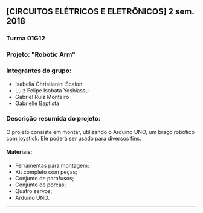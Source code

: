 ## [CIRCUITOS ELÉTRICOS E ELETRÔNICOS] 2 sem. 2018

### Turma 01G12
### Projeto: "Robotic Arm"
### Integrantes do grupo:

* Isabella Christianini Scalon
* Luiz Felipe Isobata Yoshiassu
* Gabriel Ruiz Monteiro
* Gabrielle Baptista

### Descrição resumida do projeto:
O projeto consiste em montar, utilizando o Arduino UNO, um braço robótico com joystick. Ele poderá ser usado para diversos fins.
#### Materiais:
* Ferramentas para montagem;
* Kit completo com peças;
* Conjunto de parafusos;   
* Conjunto de porcas;
* Quatro servos;
* Arduino UNO.
_______________________________________
